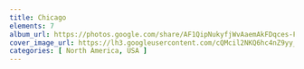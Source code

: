 ```yaml
---
title: Chicago
elements: 7
album_url: https://photos.google.com/share/AF1QipNukyfjWvAaemAkFDqces-FUeHEFs-mcVxaolwvWabBL3R8-lizI2RL1xAEcPnbYg?key=SWlPZk1mN3QzU1FqRjZEcTBka0h3aGllRjAxUHpR
cover_image_url: https://lh3.googleusercontent.com/cQMcil2NKQ6hc4nZ9yy_1ClLZH4zjUH9crm-61qhvj_aYNAByJW8lkDcqxjdQmqQTmk7IB9Ny1dsqooXQ2TxZDB9nmrjbE7A9-5Di5-WZ-gNcD_5EhcrV4sJ_UDjbG5bKP3WiF-wVwfmrPDHDT_RCo1y2VVMFUpJyP4ahrv_SC4yqYm8KTM2CWubIU8Tbu0IKt87ivP1VopsOrcX5sIVyeepYQmP7MOQIqBMALzm_ezhRpreQo-3DP-u-_SBwm0a8o742dTaIOclnxysahQCjllCBHHFuRX_axR155pNBKehwDWhu2AFzVbQ3jQl5oanO42rEJdSg4kIyb3YY-g8yhVOSDrWHMe08yydmx6WqzfsiGWcSfztxNaZ9CGuDr8KuTqCPTMWnZCpzJeOoKJzZX6mvWa8fZMCI1QP0_4G_6Le8GMZr-mCglP24Ny9B-NnUnqsJjiVQ8k_zzTXsNG2BeeNf6txAitBPIHnAZu6ev8tWaevXXnWKoeQ8Qx-tPJs4cmzLY5zvHsSGHniji16TliHVbt6da7-AbFs7FK2NjcHCB2esy-EUdrTWxzqQfPYXIEs7k8etvgxV741zYx7h7ZK_X42__8sbQVYgfFXtLy16sZb-a7BK-SCufeorRSvF_cLUbVTGcFhR3gN-_gVb2Su1dINaEUKEAogBcLm9tFwsYrlgq2wZ-A=s195-p-k-no
categories: [ North America, USA ]
---
```

